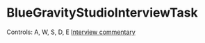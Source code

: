 # BlueGravityStudioInterviewTask

Controls: A, W, S, D, E
[Interview commentary](https://github.com/dzozrawr/BlueGravityStudioInterviewTask/files/11811799/Programmer.Interview.for.Blue.Gravity.Studios.Commentary.pdf)
